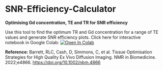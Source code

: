 # SNR-Efficiency-Calculator

**Optimising Gd concentration, TE and TR for SNR efficiency**

Use this tool to find the optimum TR and Gd concentration for a range of TE values and generate SNR efficiency plots. Click here for interactive notebook in Google Colab: [![Open In Colab](https://colab.research.google.com/assets/colab-badge.svg)](https://colab.research.google.com/github/rachellcb/SNR-Efficiency-Calculator/blob/master/Optimising%20Gd%20concentration%2C%20TE%20and%20TR%20for%20SNR%20efficiency.ipynb?a=2)

**Reference:** Barrett, RLC, Cash, D, Simmons, C, et al. Tissue Optimisation Strategies for High Quality Ex Vivo Diffusion Imaging. NMR in Biomedicine. 2022;e4866. https://doi.org/10.1002/nbm.4866
